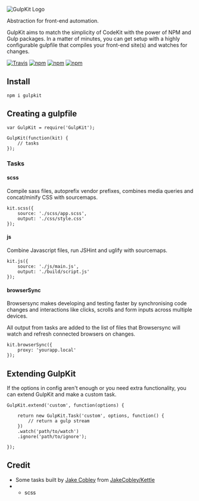 ![GulpKit Logo](http://i.imgur.com/3f5iz63.png)

Abstraction for front-end automation.

GulpKit aims to match the simplicity of CodeKit with the power of NPM and Gulp packages. In a matter of minutes, you can get setup with a highly configurable gulpfile that compiles your front-end site(s) and watches for changes.

[![Travis](https://img.shields.io/travis/GulpKit/GulpKit.svg?maxAge=120)](https://travis-ci.org/GulpKit/GulpKit)
[![npm](https://img.shields.io/npm/dt/gulpkit.svg)](https://www.npmjs.com/package/gulpkit)
[![npm](https://img.shields.io/npm/v/gulpkit.svg)](https://www.npmjs.com/package/gulpkit)
[![npm](https://img.shields.io/npm/l/gulpkit.svg)](https://raw.githubusercontent.com/GulpKit/GulpKit/master/LICENSE)

## Install

    npm i gulpkit

## Creating a gulpfile

    var GulpKit = require('GulpKit');

    GulpKit(function(kit) {
        // tasks
    });

### Tasks

#### scss

Compile sass files, autoprefix vendor prefixes, combines media queries and concat/minify CSS with sourcemaps.

    kit.scss({
        source: './scss/app.scss',
        output: './css/style.css'
    });

#### js

Combine Javascript files, run JSHint and uglify with sourcemaps.

    kit.js({
        source: './js/main.js',
        output: './build/script.js'
    });

#### browserSync

Browsersync makes developing and testing faster by synchronising code changes and interactions like clicks, scrolls and form inputs across multiple devices.

All output from tasks are added to the list of files that Browsersync will watch and refresh connected browsers on changes.

    kit.browserSync({
        proxy: 'yourapp.local'
    });

## Extending GulpKit

If the options in config aren't enough or you need extra functionality, you can extend GulpKit and make a custom task.

    GulpKit.extend('custom', function(options) {

        return new GulpKit.Task('custom', options, function() {
            // return a gulp stream
        })
        .watch('path/to/watch')
        .ignore('path/to/ignore');

    });

## Credit

* Some tasks built by [Jake Cobley](http://cobe.ly) from [JakeCobley/Kettle](https://github.com/JakeCobley/Kettle)
* - scss
